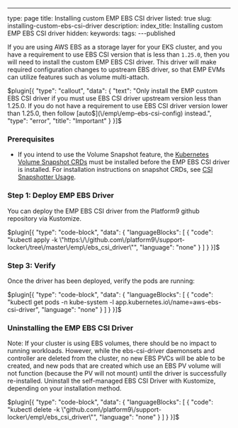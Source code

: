 ---
type: page
title: Installing custom EMP EBS CSI driver
listed: true
slug: installing-custom-ebs-csi-driver
description: 
index_title: Installing custom EMP EBS CSI driver
hidden: 
keywords: 
tags: 
---published

If you are using AWS EBS as a storage layer for your EKS cluster, and you have a requirement to use EBS CSI version that is less than `1.25.0`, then you will need to install the custom EMP EBS CSI driver. This driver will make required configuration changes to upstream EBS driver, so that EMP EVMs can utilize features such as volume multi-attach.

$plugin[{
    "type": "callout",
    "data": {
        "text": "Only install the EMP custom EBS CSI driver if you must use EBS CSI driver upstream version less than 1.25.0. If you do not have a requirement to use EBS CSI driver version lower than 1.25.0, then follow [auto$](\/emp\/emp-ebs-csi-config) instead.",
        "type": "error",
        "title": "Important"
    }
}]$

### Prerequisites

- If you intend to use the Volume Snapshot feature, the [Kubernetes Volume Snapshot CRDs](https://github.com/kubernetes-csi/external-snapshotter/tree/master/client/config/crd)  must be installed before the EMP EBS CSI driver is installed. For installation instructions on snapshot CRDs, see [CSI Snapshotter Usage](https://github.com/kubernetes-csi/external-snapshotter#usage).

### Step 1: Deploy EMP EBS Driver

You can deploy the EMP EBS CSI driver from the Platform9 github repository via Kustomize.

$plugin[{
    "type": "code-block",
    "data": {
        "languageBlocks": [
            {
                "code": "kubectl apply -k \"https:\/\/github.com\/platform9\/support-locker\/tree\/master\/emp\/ebs_csi_driver\"",
                "language": "none"
            }
        ]
    }
}]$

### Step 3: Verify

Once the driver has been deployed, verify the pods are running:

$plugin[{
    "type": "code-block",
    "data": {
        "languageBlocks": [
            {
                "code": "kubectl get pods -n kube-system -l app.kubernetes.io\/name=aws-ebs-csi-driver",
                "language": "none"
            }
        ]
    }
}]$

### Uninstalling the EMP EBS CSI Driver

Note: If your cluster is using EBS volumes, there should be no impact to running workloads. However, while the ebs-csi-driver daemonsets and controller are deleted from the cluster, no new EBS PVCs will be able to be created, and new pods that are created which use an EBS PV volume will not function (because the PV will not mount) until the driver is successfully re-installed. Uninstall the self-managed EBS CSI Driver with Kustomize, depending on your installation method.

$plugin[{
    "type": "code-block",
    "data": {
        "languageBlocks": [
            {
                "code": "kubectl delete -k \"github.com\/platform9\/support-locker\/emp\/ebs_csi_driver\"",
                "language": "none"
            }
        ]
    }
}]$

